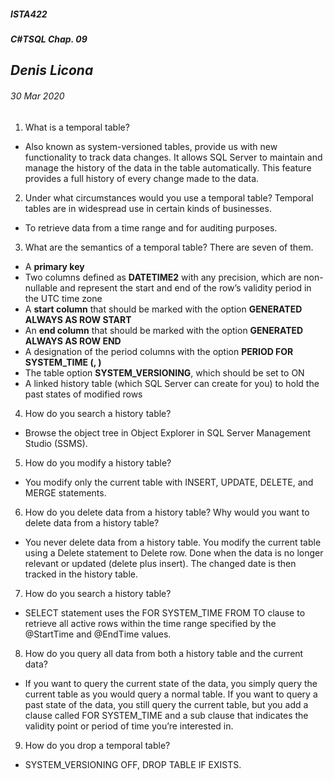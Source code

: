 ﻿##### __ISTA422__ 
##### _C#_TSQL Chap. 09__

## *Denis Licona*
###### *30 Mar 2020* 

1. What is a temporal table?
- Also known as system-versioned tables, provide us with new functionality to track data changes. It allows SQL Server to maintain and manage the history of the data in the table automatically. This feature provides a full history of every change made to the data.

2. Under what circumstances would you use a temporal table? Temporal tables are in widespread use in certain kinds of businesses.
- To retrieve data from a time range and for auditing purposes.

3. What are the semantics of a temporal table? There are seven of them.
- A __primary key__
- Two columns defined as __DATETIME2__ with any precision, which are non-nullable and represent the start and end of the row’s validity period in the UTC time zone
- A __start column__ that should be marked with the option __GENERATED ALWAYS AS ROW START__
- An __end column__ that should be marked with the option __GENERATED ALWAYS AS ROW END__
- A designation of the period columns with the option __PERIOD FOR SYSTEM_TIME (<startcol>, <endcol>)__
- The table option __SYSTEM_VERSIONING__, which should be set to ON
- A linked history table (which SQL Server can create for you) to hold the past states of modified rows

4. How do you search a history table?
- Browse the object tree in Object Explorer in SQL Server Management Studio (SSMS).

5. How do you modify a history table?
- You modify only the current table with INSERT, UPDATE, DELETE, and MERGE statements.

6. How do you delete data from a history table? Why would you want to delete data from a history table?
- You never delete data from a history table. You modify the current table using a Delete statement to Delete row. Done when the data is no longer relevant or updated (delete plus insert). The changed date is then tracked in the history table. 

7. How do you search a history table?
- SELECT statement uses the FOR SYSTEM_TIME FROM TO clause to retrieve all active rows within the time range specified by the @StartTime and @EndTime values.

8. How do you query all data from both a history table and the current data?
- If you want to query the current state of the data, you simply query the current table as you would query a normal table. If you want to query a past state of the data, you still query the current table, but you add a clause called FOR SYSTEM_TIME and a sub clause that indicates the validity point or period of time you’re interested in.

9. How do you drop a temporal table?
- SYSTEM_VERSIONING OFF, DROP TABLE IF EXISTS.